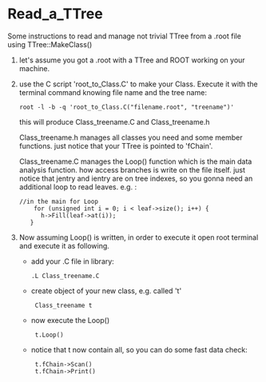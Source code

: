 # Read_a_TTree
Some instructions to read and manage not trivial TTree from a .root file using TTree::MakeClass()

1. let's assume you got a .root with a TTree and ROOT working on your machine. 
   
2. use the C script 'root_to_Class.C' to make your Class.
   Execute it with the terminal command knowing file name and the tree name:
   
   ```
   root -l -b -q 'root_to_Class.C("filename.root", "treename")'
   ```
   
   this will produce Class_treename.C and Class_treename.h

   Class_treename.h manages all classes you need and some member functions. 
    just notice that your TTree is pointed to 'fChain'.

   Class_treename.C manages the Loop() function which is the main data analysis function.
   how access branches is write on the file itself. just notice that jentry and ientry are on tree indexes,
   so you gonna need an additional loop to read leaves. e.g. :
   
   ```
   //in the main for Loop
       for (unsigned int i = 0; i < leaf->size(); i++) {
         h->Fill(leaf->at(i));
      }
   ```
3. Now assuming Loop() is written, in order to execute it open root terminal and execute it as following.

   * add your .C file in library:
      ```
      .L Class_treename.C
      ```
   * create object of your new class, e.g. called 't'
     ```
      Class_treename t
      ```
   * now execute the Loop()
     ```
      t.Loop()
      ```
   * notice that t now contain all, so you can do some fast data check:
     ```
      t.fChain->Scan()
      t.fChain->Print()
      ```
